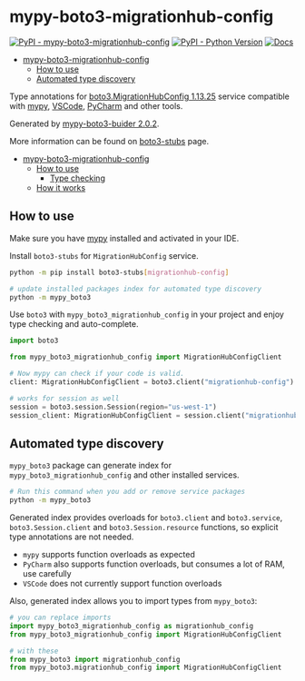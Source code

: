 # mypy-boto3-migrationhub-config

[![PyPI - mypy-boto3-migrationhub-config](https://img.shields.io/pypi/v/mypy-boto3-migrationhub-config.svg?color=blue)](https://pypi.org/project/mypy-boto3-migrationhub-config)
[![PyPI - Python Version](https://img.shields.io/pypi/pyversions/mypy-boto3-migrationhub-config.svg?color=blue)](https://pypi.org/project/mypy-boto3-migrationhub-config)
[![Docs](https://img.shields.io/readthedocs/mypy-boto3-builder.svg?color=blue)](https://mypy-boto3-builder.readthedocs.io/)

- [mypy-boto3-migrationhub-config](#mypy-boto3-migrationhub-config)
  - [How to use](#how-to-use)
  - [Automated type discovery](#automated-type-discovery)


Type annotations for
[boto3.MigrationHubConfig 1.13.25](https://boto3.amazonaws.com/v1/documentation/api/1.13.25/reference/services/migrationhub-config.html#MigrationHubConfig) service
compatible with [mypy](https://github.com/python/mypy), [VSCode](https://code.visualstudio.com/),
[PyCharm](https://www.jetbrains.com/pycharm/) and other tools.

Generated by [mypy-boto3-buider 2.0.2](https://github.com/vemel/mypy_boto3_builder).

More information can be found on [boto3-stubs](https://pypi.org/project/boto3-stubs/) page.

- [mypy-boto3-migrationhub-config](#mypy-boto3-migrationhub-config)
  - [How to use](#how-to-use)
    - [Type checking](#type-checking)
  - [How it works](#how-it-works)

## How to use

Make sure you have [mypy](https://github.com/python/mypy) installed and activated in your IDE.

Install `boto3-stubs` for `MigrationHubConfig` service.

```bash
python -m pip install boto3-stubs[migrationhub-config]

# update installed packages index for automated type discovery
python -m mypy_boto3
```

Use `boto3` with `mypy_boto3_migrationhub_config` in your project and enjoy type checking and auto-complete.

```python
import boto3

from mypy_boto3_migrationhub_config import MigrationHubConfigClient

# Now mypy can check if your code is valid.
client: MigrationHubConfigClient = boto3.client("migrationhub-config")

# works for session as well
session = boto3.session.Session(region="us-west-1")
session_client: MigrationHubConfigClient = session.client("migrationhub-config")

```

## Automated type discovery

`mypy_boto3` package can generate index for `mypy_boto3_migrationhub_config` and other installed services.

```bash
# Run this command when you add or remove service packages
python -m mypy_boto3
```

Generated index provides overloads for `boto3.client` and `boto3.service`,
`boto3.Session.client` and `boto3.Session.resource` functions,
so explicit type annotations are not needed.

- `mypy` supports function overloads as expected
- `PyCharm` also supports function overloads, but consumes a lot of RAM, use carefully
- `VSCode` does not currently support function overloads

Also, generated index allows you to import types from `mypy_boto3`:

```python
# you can replace imports
import mypy_boto3_migrationhub_config as migrationhub_config
from mypy_boto3_migrationhub_config import MigrationHubConfigClient

# with these
from mypy_boto3 import migrationhub_config
from mypy_boto3.migrationhub_config import MigrationHubConfigClient
```